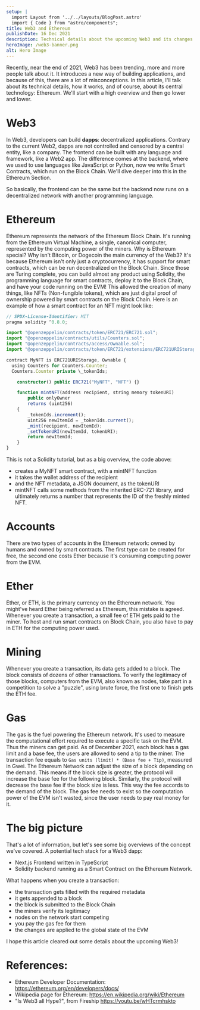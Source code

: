 ```yaml
---
setup: |
  import Layout from '../../layouts/BlogPost.astro'
  import { Code } from "astro/components";
title: Web3 and Ethereum
publishDate: 16 Dec 2021
description: Technical details about the upcoming Web3 and its changes.
heroImage: /web3-banner.png
alt: Hero Image
---
```


Recently, near the end of 2021, Web3 has been trending, more and more people talk about it. It introduces a new way of building applications, and because of this, there are a lot of misconceptions. In this article, I'll talk about its technical details, how it works, and of course, about its central technology: Ethereum. We'll start with a high overview and then go lower and lower.

# Web3

In Web3, developers can build **dapps**: decentralized applications. Contrary to the current Web2, dapps are not controlled and censored by a central entity, like a company. The frontend can be built with any language and framework, like a Web2 app. The difference comes at the backend, where we used to use languages like JavaScript or Python, now we write Smart Contracts, which run on the Block Chain. We'll dive deeper into this in the Ethereum Section.

So basically, the frontend can be the same but the backend now runs on a decentralized network with another programming language.

# Ethereum

Ethereum represents the network of the Ethereum Block Chain. It's running from the Ethereum Virtual Machine, a single, canonical computer, represented by the computing power of the miners. Why is Ethereum special? Why isn't Bitcoin, or Dogecoin the main currency of the Web3? It's because Ethereum isn't only just a cryptocurrency, it has support for smart contracts, which can be run decentralized on the Block Chain. Since those are Turing complete, you can build almost any product using Solidity, the programming language for smart contracts, deploy it to the Block Chain, and have your code running on the EVM! This allowed the creation of many things, like NFTs (Non-fungible tokens), which are just digital proof of ownership powered by smart contracts on the Block Chain. Here is an example of how a smart contract for an NFT might look like:

```ts
// SPDX-License-Identifier: MIT
pragma solidity ^0.8.0;

import "@openzeppelin/contracts/token/ERC721/ERC721.sol";
import "@openzeppelin/contracts/utils/Counters.sol";
import "@openzeppelin/contracts/access/Ownable.sol";
import "@openzeppelin/contracts/token/ERC721/extensions/ERC721URIStorage.sol";

contract MyNFT is ERC721URIStorage, Ownable {
  using Counters for Counters.Counter;
  Counters.Counter private \_tokenIds;

    constructor() public ERC721("MyNFT", "NFT") {}

    function mintNFT(address recipient, string memory tokenURI)
        public onlyOwner
        returns (uint256)
    {
        _tokenIds.increment();
        uint256 newItemId = _tokenIds.current();
        _mint(recipient, newItemId);
        _setTokenURI(newItemId, tokenURI);
        return newItemId;
    }
}
```

This is not a Solidity tutorial, but as a big overview, the code above:

- creates a MyNFT smart contract, with a mintNFT function
- it takes the wallet address of the recipient
- and the NFT metadata, a JSON document, as the tokenURI
- mintNFT calls some methods from the inherited ERC-721 library, and ultimately returns a number that represents the ID of the freshly minted NFT.

# Accounts

There are two types of accounts in the Ethereum network: owned by humans and owned by smart contracts. The first type can be created for free, the second one costs Ether because it's consuming computing power from the EVM.

# Ether

Ether, or ETH, is the primary currency on the Ethereum network. You might've heard Ether being referred as Ethereum, this mistake is agreed. Whenever you create a transaction, a small fee of ETH gets paid to the miner. To host and run smart contracts on Block Chain, you also have to pay in ETH for the computing power used.

# Mining

Whenever you create a transaction, its data gets added to a block. The block consists of dozens of other transactions. To verify the legitimacy of those blocks, computers from the EVM, also known as nodes, take part in a competition to solve a "puzzle", using brute force, the first one to finish gets the ETH fee.

# Gas

The gas is the fuel powering the Ethereum network. It's used to measure the computational effort required to execute a specific task on the EVM. Thus the miners can get paid. As of December 2021, each block has a gas limit and a base fee, the users are allowed to send a tip to the miner. The transaction fee equals to `Gas units (limit) * (Base fee + Tip)`, measured in Gwei. The Ethereum Network can adjust the size of a block depending on the demand. This means if the block size is greater, the protocol will increase the base fee for the following block. Similarly, the protocol will decrease the base fee if the block size is less. This way the fee accords to the demand of the block. The gas fee needs to exist so the computation power of the EVM isn't wasted, since the user needs to pay real money for it.

# The big picture

That's a lot of information, but let's see some big overviews of the concept we've covered. A potential tech stack for a Web3 dapp:

- Next.js Frontend written in TypeScript
- Solidity backend running as a Smart Contract on the Ethereum Network.

What happens when you create a transaction:

- the transaction gets filled with the required metadata
- it gets appended to a block
- the block is submitted to the Block Chain
- the miners verify its legitimacy
- nodes on the network start competing
- you pay the gas fee for them
- the changes are applied to the global state of the EVM

I hope this article cleared out some details about the upcoming Web3!

# References:

- Ethereum Developer Documentation: https://ethereum.org/en/developers/docs/
- Wikipedia page for Ethereum: https://en.wikipedia.org/wiki/Ethereum
- "Is Web3 all Hype?", from Fireship https://youtu.be/wHTcrmhskto

```

```
